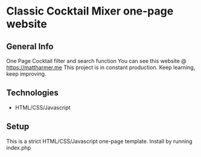 # Classic Cocktail Mixer one-page website

## General Info
One Page Cocktail filter and search function
You can see this website @ https://mattharmer.me
This project is in constant production. Keep learning, keep improving.

## Technologies
- HTML/CSS/Javascript

## Setup
This is a strict HTML/CSS/Javascript one-page template. Install by running index.php
